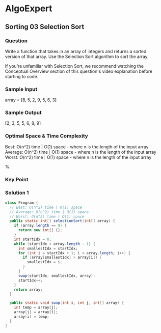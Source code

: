# AlgoExpert

## Sorting 03 Selection Sort

### Question

Write a function that takes in an array of integers and returns a sorted version of that array. Use the Selection Sort algorithm to sort the array.

If you're unfamiliar with Selection Sort, we recommend watching the Conceptual Overview section of this question's video explanation before starting to code.

### Sample Input

array = [8, 5, 2, 9, 5, 6, 3]

### Sample Output

[2, 3, 5, 5, 6, 8, 9]

### Optimal Space & Time Complexity

Best: O(n^2) time | O(1) space - where n is the length of the input array Average: O(n^2) time | O(1) space - where n is the length of the input array Worst: O(n^2) time | O(1) space - where n is the length of the input array

%

### Key Point

### Solution 1

```java
class Program {
  // Best: O(n^2) time | O(1) space
  // Average: O(n^2) time | O(1) space
  // Worst: O(n^2) time | O(1) space
  public static int[] selectionSort(int[] array) {
    if (array.length == 0) {
      return new int[] {};
    }
    int startIdx = 0;
    while (startIdx < array.length - 1) {
      int smallestIdx = startIdx;
      for (int i = startIdx + 1; i < array.length; i++) {
        if (array[smallestIdx] > array[i]) {
          smallestIdx = i;
        }
      }
      swap(startIdx, smallestIdx, array);
      startIdx++;
    }
    return array;
  }

  public static void swap(int i, int j, int[] array) {
    int temp = array[j];
    array[j] = array[i];
    array[i] = temp;
  }
}

```
